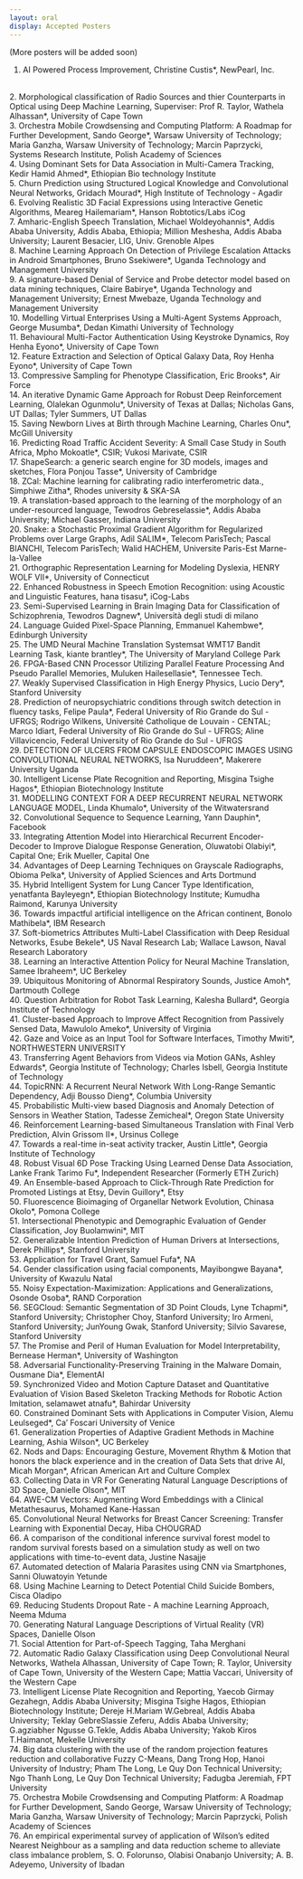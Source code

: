 ```yaml
---
layout: oral
display: Accepted Posters
---
```

(More posters will be added soon)
<br>
1.   AI Powered Process Improvement, Christine Custis*, NewPearl, Inc.
<br>
2.   Morphological classification of Radio Sources and thier Counterparts in Optical using Deep Machine Learning, Superviser: Prof R. Taylor, Wathela Alhassan*, University of Cape Town
<br>
3.   Orchestra Mobile Crowdsensing and Computing Platform: A Roadmap for Further Development, Sando George*, Warsaw University of Technology; Maria Ganzha, Warsaw University of Technology; Marcin Paprzycki, Systems Research Institute, Polish Academy of Sciences
<br>
4.   Using Dominant Sets for Data Association in Multi-Camera Tracking, Kedir Hamid Ahmed*, Ethiopian Bio technology Institute
<br>
5.   Churn Prediction using Structured Logical Knowledge and Convolutional Neural Networks, Gridach Mourad*, High Institute of Technology - Agadir
<br>
6.   Evolving Realistic 3D Facial Expressions using Interactive Genetic Algorithms, Meareg Hailemariam*, Hanson Robtotics/Labs iCog
<br>
7.   Amharic-English Speech Translation, Michael Woldeyohannis*, Addis Ababa University, Addis Ababa, Ethiopia; Million Meshesha, Addis Ababa University; Laurent Besacier, LIG, Univ. Grenoble Alpes
<br>
8.   Machine Learning Approach On Detection of Privilege Escalation Attacks in Android Smartphones, Bruno Ssekiwere*, Uganda Technology and Management University
<br>
9.   A signature-based Denial of Service and Probe detector model based on data mining techniques, Claire Babirye*, Uganda Technology and Management University; Ernest Mwebaze, Uganda Technology and Management University
<br>
10.   Modelling Virtual Enterprises Using a Multi-Agent Systems Approach, George Musumba*, Dedan Kimathi University of Technology
<br>
11.   Behavioural Multi-Factor Authentication Using Keystroke Dynamics, Roy Henha Eyono*, University of Cape Town
<br>
12.   Feature Extraction and Selection of Optical Galaxy Data, Roy Henha Eyono*, University of Cape Town
<br>
13.   Compressive Sampling for Phenotype Classification, Eric Brooks*, Air Force
<br>
14.   An iterative Dynamic Game Approach for Robust Deep Reinforcement Learning, Olalekan Ogunmolu*, University of Texas at Dallas; Nicholas Gans, UT Dallas; Tyler Summers, UT Dallas
<br>
15.   Saving Newborn Lives at Birth through Machine Learning, Charles Onu*, McGill University
<br>
16.   Predicting Road Traffic Accident Severity: A Small Case Study in South Africa, Mpho Mokoatle*, CSIR; Vukosi Marivate, CSIR
<br>
17.   ShapeSearch: a generic search engine for 3D models, images and sketches, Flora Ponjou Tasse*, University of Cambridge
<br>
18.   ZCal: Machine learning for calibrating radio interferometric data., Simphiwe Zitha*, Rhodes university & SKA-SA
<br>
19.   A translation-based approach to the learning of the morphology of an under-resourced language, Tewodros Gebreselassie*, Addis Ababa University; Michael Gasser, Indiana University
<br>
20.   Snake: a Stochastic Proximal Gradient Algorithm for Regularized Problems over Large Graphs, Adil SALIM*, Telecom ParisTech; Pascal BIANCHI, Telecom ParisTech; Walid HACHEM, Universite Paris-Est Marne-la-Vallee
<br>
21.   Orthographic Representation Learning for Modeling Dyslexia, HENRY WOLF VII*, University of Connecticut
<br>
22.   Enhanced Robustness in Speech Emotion Recognition: using Acoustic and Linguistic Features, hana tisasu*, iCog-Labs
<br>
23.   Semi-Supervised Learning in Brain Imaging Data for Classification of Schizophrenia, Tewodros Dagnew*, Università degli studi di milano
<br>
24.   Language Guided Pixel-Space Planning, Emmanuel Kahembwe*, Edinburgh University
<br>
25.   The UMD Neural Machine Translation Systemsat WMT17 Bandit Learning Task, kiante brantley*, The University of Maryland College Park
<br>
26.   FPGA-Based CNN Processor Utilizing Parallel Feature Processing And Pseudo Parallel Memories, Muluken Hailesellasie*, Tennessee Tech.
<br>
27.   Weakly Supervised Classification in High Energy Physics, Lucio Dery*, Stanford University
<br>
28.   Prediction of neuropsychiatric conditions through switch detection in fluency tasks, Felipe Paula*, Federal University of Rio Grande do Sul - UFRGS; Rodrigo Wilkens, Université Catholique de Louvain - CENTAL; Marco Idiart, Federal University of Rio Grande do Sul - UFRGS; Aline Villavicencio, Federal University of Rio Grande do Sul - UFRGS
<br>
29.   DETECTION OF ULCERS FROM CAPSULE ENDOSCOPIC IMAGES USING CONVOLUTIONAL NEURAL NETWORKS, Isa Nuruddeen*, Makerere University Uganda
<br>
30.   Intelligent License Plate Recognition and Reporting, Misgina Tsighe Hagos*, Ethiopian Biotechnology Institute
<br>
31.   MODELLING CONTEXT FOR A DEEP RECURRENT NEURAL NETWORK LANGUAGE MODEL, Linda Khumalo*, University of the Witwatersrand
<br>
32.   Convolutional Sequence to Sequence Learning, Yann Dauphin*, Facebook
<br>
33.   Integrating Attention Model into Hierarchical Recurrent Encoder-Decoder to Improve Dialogue Response Generation, Oluwatobi Olabiyi*, Capital One; Erik Mueller, Capital One
<br>
34.   Advantages of Deep Learning Techniques on Grayscale Radiographs, Obioma Pelka*, University of Applied Sciences and Arts Dortmund
<br>
35.   Hybrid Intelligent System for Lung Cancer Type Identification, yenatfanta Bayleyegn*, Ethiopian Biotechnology Institute; Kumudha Raimond, Karunya University
<br>
36.   Towards impactful artificial intelligence on the African continent, Bonolo Mathibela*, IBM Research
<br>
37.   Soft-biometrics Attributes Multi-Label Classification with Deep Residual Networks, Esube Bekele*, US Naval Research Lab; Wallace Lawson, Naval Research Laboratory
<br>
38.   Learning an Interactive Attention Policy for Neural Machine Translation, Samee Ibraheem*, UC Berkeley
<br>
39.   Ubiquitous Monitoring of Abnormal Respiratory Sounds, Justice Amoh*, Dartmouth College
<br>
40.   Question Arbitration for Robot Task Learning, Kalesha Bullard*, Georgia Institute of Technology
<br>
41.   Cluster-based Approach to Improve Affect Recognition from Passively Sensed Data, Mawulolo Ameko*, University of Virginia
<br>
42.   Gaze and Voice as an Input Tool for Software Interfaces, Timothy Mwiti*, NORTHWESTERN UNIVERSITY
<br>
43.   Transferring Agent Behaviors from Videos via Motion GANs, Ashley Edwards*, Georgia Institute of Technology; Charles Isbell, Georgia Institute of Technology
<br>
44.   TopicRNN: A Recurrent Neural Network With Long-Range Semantic Dependency, Adji Bousso Dieng*, Columbia University
<br>
45.   Probabilistic Multi-view based Diagnosis and Anomaly Detection of Sensors in Weather Station, Tadesse Zemicheal*, Oregon State University
<br>
46.   Reinforcement Learning-based Simultaneous Translation with Final Verb Prediction, Alvin Grissom II*, Ursinus College
<br>
47.   Towards a real-time in-seat activity tracker, Austin Little*, Georgia Institute of Technology
<br>
48.   Robust Visual 6D Pose Tracking Using Learned Dense Data Association, Lanke Frank Tarimo Fu*, Independent Researcher (Formerly ETH Zurich)
<br>
49.   An Ensemble-based Approach to Click-Through Rate Prediction for Promoted Listings at Etsy, Devin Guillory*, Etsy
<br>
50.   Fluorescence Bioimaging of Organellar Network Evolution, Chinasa Okolo*, Pomona College
<br>
51.   Intersectional Phenotypic and Demographic Evaluation of Gender Classification, Joy Buolamwini*, MIT
<br>
52.   Generalizable Intention Prediction of Human Drivers at Intersections, Derek Phillips*, Stanford University
<br>
53.   Application for Travel Grant, Samuel Fufa*, NA
<br>
54.   Gender classification using facial components, Mayibongwe Bayana*, University of Kwazulu Natal
<br>
55.   Noisy Expectation-Maximization: Applications and Generalizations, Osonde Osoba*, RAND Corporation
<br>
56.   SEGCloud: Semantic Segmentation of 3D Point Clouds, Lyne Tchapmi*, Stanford University; Christopher Choy, Stanford University; Iro Armeni, Stanford University; JunYoung Gwak, Stanford University; Silvio Savarese, Stanford University
<br>
57.   The Promise and Peril of Human Evaluation for Model Interpretability, Bernease Herman*, University of Washington
<br>
58.   Adversarial Functionality-Preserving Training in the Malware Domain, Ousmane Dia*, ElementAI
<br>
59.   Synchronized Video and Motion Capture Dataset and Quantitative Evaluation of Vision Based Skeleton Tracking Methods for Robotic Action Imitation, selamawet atnafu*, Bahirdar University
<br>
60.   Constrained Dominant Sets with Applications in Computer Vision, Alemu Leulseged*, Ca’ Foscari University of Venice
<br>
61.   Generalization Properties of Adaptive Gradient Methods in Machine Learning, Ashia Wilson*, UC Berkeley
<br>
62.   Nods and Daps: Encouraging Gesture, Movement Rhythm & Motion that honors the black experience and in the creation of Data Sets that drive AI, Micah Morgan*, African American Art and Culture Complex
<br>
63.   Collecting Data in VR For Generating Natural Language Descriptions of 3D Space, Danielle Olson*, MIT
<br>
64.   AWE-CM Vectors: Augmenting Word Embeddings with a Clinical Metathesaurus, Mohamed Kane-Hassan
<br>
65.   Convolutional Neural Networks for Breast Cancer Screening: Transfer Learning with Exponential Decay, Hiba CHOUGRAD
<br>
66.   A comparison of the conditional inference survival forest model to random survival forests based on a simulation study as well on two applications with time-to-event data, Justine Nasajje
<br>
67.   Automated detection of Malaria Parasites using CNN via Smartphones, Sanni Oluwatoyin Yetunde
<br>
68.   Using Machine Learning to Detect Potential Child Suicide Bombers, Cisca Oladipo 
<br>
69.   Reducing Students Dropout Rate - A machine Learning Approach, Neema Mduma 
<br>
70.   Generating Natural Language Descriptions of Virtual Reality (VR) Spaces, Danielle Olson
<br>
71.   Social Attention for Part-of-Speech Tagging, Taha Merghani
<br>
72.   Automatic Radio Galaxy Classification using Deep Convolutional Neural Networks, Wathela Alhassan, University of Cape Town; R. Taylor, University of Cape Town, University of the Western Cape; Mattia Vaccari, University of the Western Cape
<br>
73.   Intelligent License Plate Recognition and Reporting, Yaecob Girmay Gezahegn, Addis Ababa University; Misgina Tsighe Hagos, Ethiopian Biotechnology Institute; Dereje H.Mariam W.Gebreal, Addis Ababa University; Teklay GebreSlassie Zeferu, Addis Ababa University; G.agziabher Ngusse G.Tekle, Addis Ababa University; Yakob Kiros T.Haimanot, Mekelle University
<br>
74.   Big data clustering with the use of the random projection features reduction and collaborative Fuzzy C-Means, Dang Trong Hop, Hanoi University of Industry; Pham The Long, Le Quy Don Technical University; Ngo Thanh Long, Le Quy Don Technical University; Fadugba Jeremiah, FPT University
<br>
75.   Orchestra Mobile Crowdsensing and Computing Platform: A Roadmap for Further Development, Sando George, Warsaw University of Technology; Maria Ganzha, Warsaw University of Technology; Marcin Paprzycki, Polish Academy of Sciences
<br>
76.   An empirical experimental survey of application of Wilson’s edited Nearest Neighbour as a sampling and data reduction scheme to alleviate class imbalance problem,  S. O. Folorunso, Olabisi Onabanjo University; A. B. Adeyemo, University of Ibadan
<br>
